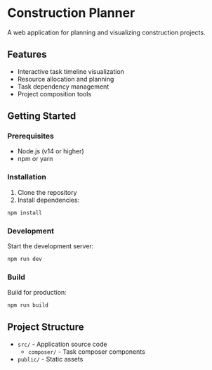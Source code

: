 # Construction Planner

A web application for planning and visualizing construction projects.

## Features

- Interactive task timeline visualization
- Resource allocation and planning
- Task dependency management
- Project composition tools

## Getting Started

### Prerequisites

- Node.js (v14 or higher)
- npm or yarn

### Installation

1. Clone the repository
2. Install dependencies:
```bash
npm install
```

### Development

Start the development server:
```bash
npm run dev
```

### Build

Build for production:
```bash
npm run build
```

## Project Structure

- `src/` - Application source code
  - `composer/` - Task composer components
- `public/` - Static assets 
